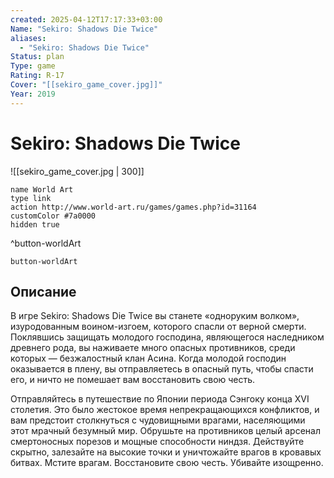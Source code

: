 ```yaml
---
created: 2025-04-12T17:17:33+03:00
Name: "Sekiro: Shadows Die Twice"
aliases:
  - "Sekiro: Shadows Die Twice"
Status: plan
Type: game
Rating: R-17
Cover: "[[sekiro_game_cover.jpg]]"
Year: 2019
---
```


# Sekiro: Shadows Die Twice

![[sekiro_game_cover.jpg | 300]]

```button
name World Art
type link
action http://www.world-art.ru/games/games.php?id=31164
customColor #7a0000
hidden true
```
^button-worldArt



`button-worldArt`

## Описание

В игре Sekiro: Shadows Die Twice вы станете «одноруким волком», изуродованным воином-изгоем, которого спасли от верной смерти. Поклявшись защищать молодого господина, являющегося наследником древнего рода, вы наживаете много опасных противников, среди которых — безжалостный клан Асина. Когда молодой господин оказывается в плену, вы отправляетесь в опасный путь, чтобы спасти его, и ничто не помешает вам восстановить свою честь.

Отправляйтесь в путешествие по Японии периода Сэнгоку конца XVI столетия. Это было жестокое время непрекращающихся конфликтов, и вам предстоит столкнуться с чудовищными врагами, населяющими этот мрачный безумный мир. Обрушьте на противников целый арсенал смертоносных порезов и мощные способности ниндзя. Действуйте скрытно, залезайте на высокие точки и уничтожайте врагов в кровавых битвах. Мстите врагам. Восстановите свою честь. Убивайте изощренно.

